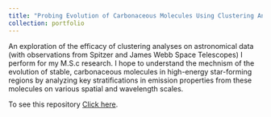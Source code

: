 ```yaml
---
title: "Probing Evolution of Carbonaceous Molecules Using Clustering Analyses"
collection: portfolio
---
```


An exploration of the efficacy of clustering analyses on astronomical data (with observations from Spitzer and James Webb Space Telescopes) I perform for my M.S.c research. I hope to understand the mechnism of the evolution of stable, carbonaceous molecules in high-energy star-forming regions by analyzing key stratifications in emission properties from these molecules on various spatial and wavelength scales.


To see this repository [Click here](https://github.com/sofiapasquini/PAH-revolution).
